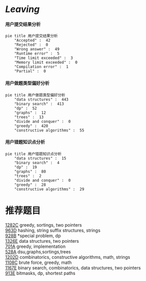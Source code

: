 # _Leaving_

<!-- tabs:start -->



#### **用户提交结果分析**

```mermaid
pie title 用户提交结果分析
    "Accepted" :  42
    "Rejected" :  0
    "Wrong answer" :  49
    "Runtime error" :  5
    "Time limit exceeded" :  3
    "Memory limit exceeded" :  0
    "Compilation error" :  1
    "Partial" :  0
```

#### **用户做题类型偏好分析**

```mermaid
pie title 用户做题类型偏好分析
    "data structures" :  443
    "binary search" :  413
    "dp" :  52
    "graphs" :  12
    "trees" :  13
    "divide and conquer" :  0
    "greedy" :  420
    "constructive algorithms" :  55
```
#### **用户错题知识点分析**

```mermaid
pie title 用户错题知识点分析
    "data structures" :  15
    "binary search" :  4
    "dp" :  19
    "graphs" :  80
    "trees" :  2
    "divide and conquer" :  0
    "greedy" :  28
    "constructive algorithms" :  29
```



<!-- tabs:end -->
# 推荐题目
[1282C](https://codeforces.com/contest/1282/problem/C)		greedy,
                        sortings,
                        two pointers		  
[963D](https://codeforces.com/contest/963/problem/D)		hashing,
                        string suffix structures,
                        strings		  
[928B](https://codeforces.com/contest/928/problem/B)		*special problem,
                        dp		  
[1326E](https://codeforces.com/contest/1326/problem/E)		data structures,
                        two pointers		  
[701A](https://codeforces.com/contest/701/problem/A)		greedy,
                        implementation		  
[528A](https://codeforces.com/contest/528/problem/A)		dsu,graphs,sortings,trees		  
[1202D](https://codeforces.com/contest/1202/problem/D)		combinatorics,
                        constructive algorithms,
                        math,
                        strings		  
[1108C](https://codeforces.com/contest/1108/problem/C)		brute force,
                        greedy,
                        math		  
[1167E](https://codeforces.com/contest/1167/problem/E)		binary search,
                        combinatorics,
                        data structures,
                        two pointers		  
[913E](https://codeforces.com/contest/913/problem/E)		bitmasks,
                        dp,
                        shortest paths		  
